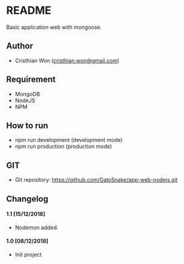 # README

Basic application web with mongoose.

## Author
* Cristhian Won (cristhian.won@gmail.com)

## Requirement

* MongoDB
* NodeJS
* NPM

## How to run

* npm run development (development mode)
* npm run production (production mode)

## GIT

* Git repository: https://github.com/GatoSnake/app-web-nodejs.git

## Changelog

#### 1.1 [15/12/2018]
* Nodemon added.

#### 1.0 [08/12/2018]
* Init project